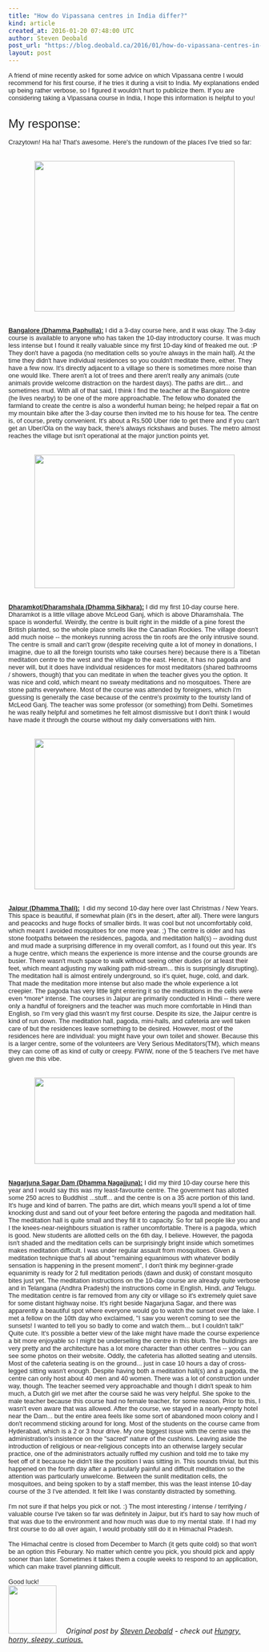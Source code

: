 ```yaml
---
title: "How do Vipassana centres in India differ?"
kind: article
created_at: 2016-01-20 07:48:00 UTC
author: Steven Deobald
post_url: "https://blog.deobald.ca/2016/01/how-do-vipassana-centres-in-india-differ.html"
layout: post
---
```

<div dir="ltr" style="text-align: left;" trbidi="on"><div style="color: #222222; font-family: arial, sans-serif; font-size: small;"><span style="font-size: 12.8px;">A friend of mine recently asked for some advice on which Vipassana centre I would recommend for his first course, if he tries it during a visit to India. My explanations ended up being rather verbose, so I figured it wouldn't hurt to publicize them. If you are considering taking a Vipassana course in India, I hope this information is helpful to you!</span></div><div style="color: #222222; font-family: arial, sans-serif; font-size: small;"><span style="font-size: 12.8px;"><br /></span></div><div style="color: #222222; font-family: arial, sans-serif; font-size: small;"><span style="font-size: 12.8px;"><br /></span></div><div style="color: #222222; font-family: arial, sans-serif;"><span style="font-size: x-large;">My response:</span></div><div style="color: #222222; font-family: arial, sans-serif; font-size: small;"><span style="font-size: 12.8px;"><br class="Apple-interchange-newline" />Crazytown! Ha ha! That's awesome. Here's the rundown of the places I've tried so far:</span><br /><span style="font-size: 12.8px;"><br /></span><span style="font-size: 12.8px;"><br /></span><div class="separator" style="clear: both; text-align: center;"><a href="https://s3.amazonaws.com/everystockphoto/fspid/15/50/25/75/india-karnataka-bangalore-15502575-l.jpg" imageanchor="1" style="margin-left: 1em; margin-right: 1em;"><img border="0" src="https://s3.amazonaws.com/everystockphoto/fspid/15/50/25/75/india-karnataka-bangalore-15502575-l.jpg" height="300" width="400" /></a></div><span style="font-size: 12.8px;"><br /></span></div><div style="color: #222222; font-family: arial, sans-serif; font-size: small;"><span style="font-size: 12.8px;"><br /></span></div><div style="color: #222222; font-family: arial, sans-serif; font-size: small;"><span style="font-size: 12.8px;"><b><u>Bangalore (Dhamma Paphulla):</u></b>&nbsp;I did a 3-day course here, and it was okay. The 3-day course is available to anyone who has taken the 10-day introductory course. It was much less intense but I found it really valuable since my first 10-day kind of freaked me out. :P They don't have a pagoda (no meditation cells so you're always in the main hall). At the time they didn't have individual residences so you couldn't meditate there, either. They have a few now. It's directly adjacent to a village so there is sometimes more noise than one would like. There aren't a lot of trees and there aren't really any animals (cute animals provide welcome distraction on the hardest days). The paths are dirt... and sometimes mud. With all of that said, I think I find the teacher at the Bangalore centre (he lives nearby) to be one of the more approachable. The fellow who donated the farmland to create the centre is also a wonderful human being; he helped repair a flat on my mountain bike after the 3-day course then invited me to his house for tea. The centre is, of course, pretty convenient. It's about a Rs.500 Uber ride to get there and if you can't get an Uber/Ola on the way back, there's always rickshaws and buses. The metro almost reaches the village but isn't operational at the major junction points yet.</span><br /><span style="font-size: 12.8px;"><br /></span><span style="font-size: 12.8px;"><br /></span><div class="separator" style="clear: both; text-align: center;"><a href="https://c2.staticflickr.com/4/3269/3105531401_049b6d3e6b.jpg" imageanchor="1" style="margin-left: 1em; margin-right: 1em;"><img border="0" height="266" src="https://c2.staticflickr.com/4/3269/3105531401_049b6d3e6b.jpg" width="400" /></a></div><span style="font-size: 12.8px;"><br /></span></div><div style="color: #222222; font-family: arial, sans-serif; font-size: small;"><span style="font-size: 12.8px;"><br /></span></div><div style="color: #222222; font-family: arial, sans-serif; font-size: small;"><span style="font-size: 12.8px;"><b><u>Dharamkot/Dharamshala (Dhamma Sikhara):</u></b>&nbsp;I did my first 10-day course here. Dharamkot is a little village above McLeod Ganj, which is above Dharamshala. The space is wonderful. Weirdly, the centre is built right in the middle of a pine forest the British planted, so the whole place smells like the Canadian Rockies. The village doesn't add much noise -- the monkeys running across the tin roofs are the only intrusive sound. The centre is small and can't grow (despite receiving quite a lot of money in donations, I imagine, due to all the foreign tourists who take courses here) because there is a Tibetan meditation centre to the west and the village to the east. Hence, it has no pagoda and never will, but it does have individual residences for most meditators (shared bathrooms / showers, though) that you can meditate in when the teacher gives you the option. It was nice and cold, which meant no sweaty meditations and no mosquitoes. There are stone paths everywhere. Most of the course was attended by foreigners, which I'm guessing is generally the case because of the centre's proximity to the touristy land of McLeod Ganj. The teacher was some professor (or something) from Delhi. Sometimes he was really helpful and sometimes he felt almost dismissive but I don't think I would have made it through the course without my daily conversations with him.</span><br /><span style="font-size: 12.8px;"><br /></span><span style="font-size: 12.8px;"><br /></span><div class="separator" style="clear: both; text-align: center;"><a href="https://www.thali.dhamma.org/images/photos/dhamma-thali-pagoda.jpg" imageanchor="1" style="margin-left: 1em; margin-right: 1em;"><img border="0" src="https://www.thali.dhamma.org/images/photos/dhamma-thali-pagoda.jpg" height="300" width="400" /></a></div><span style="font-size: 12.8px;"><br /></span></div><div style="color: #222222; font-family: arial, sans-serif; font-size: small;"><span style="font-size: 12.8px;"><br /></span></div><div style="color: #222222; font-family: arial, sans-serif; font-size: small;"><span style="font-size: 12.8px;"><b><u>Jaipur (Dhamma Thali):</u></b>&nbsp;&nbsp;I did my second 10-day here over last Christmas / New Years. This space is beautiful, if somewhat plain (it's in the desert, after all). There were langurs and peacocks and huge flocks of smaller birds. It was cool but not uncomfortably cold, which meant I avoided mosquitoes for one more year. ;) The centre is older and has stone footpaths between the residences, pagoda, and meditation hall(s) -- avoiding dust and mud made a surprising difference in my overall comfort, as I found out this year. It's a huge centre, which means the experience is more intense and the course grounds are busier. There wasn't much space to walk without seeing other dudes (or at least their feet, which meant adjusting my walking path mid-stream... this is surprisingly disrupting). The meditation hall is almost entirely underground, so it's quiet, huge, cold, and dark. That made the meditation more intense but also made the whole experience a lot creepier. The pagoda has very little light entering it so the meditations in the cells were even *more* intense. The courses in Jaipur are primarily conducted in Hindi -- there were only a handful of foreigners and the teacher was much more comfortable in Hindi than English, so I'm very glad this wasn't my first course. Despite its size, the Jaipur centre is kind of run down. The meditation hall, pagoda, mini-halls, and cafeteria are well taken care of but the residences leave something to be desired. However, most of the residences here are individual: you might have your own toilet and shower. Because this is a larger centre, some of the volunteers are Very Serious Meditators(TM), which means they can come off as kind of culty or creepy. FWIW, none of the 5 teachers I've met have given me this vibe.</span><br /><span style="font-size: 12.8px;"><br /></span><span style="font-size: 12.8px;"><br /></span><div class="separator" style="clear: both; text-align: center;"><a href="https://3.bp.blogspot.com/-EYM53a0t-YU/Vp8-EIow_kI/AAAAAAAARsc/ZCZCd9Z3hY0/s1600/dhamma-nagajjuna.jpg" imageanchor="1" style="margin-left: 1em; margin-right: 1em;"><img border="0" height="172" src="https://3.bp.blogspot.com/-EYM53a0t-YU/Vp8-EIow_kI/AAAAAAAARsc/ZCZCd9Z3hY0/s400/dhamma-nagajjuna.jpg" width="400" /></a></div><span style="font-size: 12.8px;"><br /></span></div><div style="color: #222222; font-family: arial, sans-serif; font-size: small;"><span style="font-size: 12.8px;"><br /></span></div><div style="color: #222222; font-family: arial, sans-serif; font-size: small;"><b style="font-size: 12.8px;"><u>Nagarjuna Sagar Dam (Dhamma Nagajjuna):</u></b><span style="font-size: 12.8px;">&nbsp;I did my third 10-day course here this year and I would say this was my least-favourite centre. The government has allotted some 250 acres to Buddhist ...stuff... and the centre is on a 35 acre portion of this land. It's huge and kind of barren. The paths are dirt, which means you'll spend a lot of time knocking dust and sand out of your feet before entering the pagoda and meditation hall. The meditation hall is quite small and they fill it to capacity. So for tall people like you and I the knees-near-neighbours situation is rather uncomfortable. There is a pagoda, which is good. New students are allotted cells on the 6th day, I believe. However, the pagoda isn't shaded and the meditation cells can be surprisingly bright inside which sometimes makes meditation difficult. I was under regular assault from mosquitoes. Given a meditation technique that's all about "remaining equanimous with whatever bodily sensation is happening in the present moment", I don't think my beginner-grade equanimity is ready for 2 full meditation periods (dawn and dusk) of constant mosquito bites just yet. The meditation instructions on the 10-day course are already quite verbose and in Telangana (Andhra Pradesh) the instructions come in English, Hindi,&nbsp;</span><i style="font-size: 12.8px;">and</i><span style="font-size: 12.8px;">&nbsp;Telugu. The meditation centre is far removed from any city or village so it's extremely quiet save for some distant highway noise. It's right beside Nagarjuna Sagar, and there was apparently a beautiful spot where everyone would go to watch the sunset over the lake. I met a fellow on the 10th day who exclaimed, "I saw you weren't coming to see the sunsets! I wanted to tell you so badly to come and watch them... but I couldn't talk!" Quite cute. It's possible a better view of the lake might have made the course experience a bit more enjoyable so I might be underselling the centre in this blurb. The buildings are very pretty and the architecture has a lot more character than other centres -- you can see some photos on their website. Oddly, the cafeteria has allotted seating and utensils. Most of the cafeteria seating is on the ground... just in case 10 hours a day of cross-legged sitting wasn't enough. Despite having both a meditation hall(s) and a pagoda, the centre can only host about 40 men and 40 women. There was a lot of construction under way, though. The teacher seemed very approachable and though I didn't speak to him much, a Dutch girl we met after the course said he was very helpful. She spoke to the male teacher because this course had no female teacher, for some reason. Prior to this, I wasn't even aware that was allowed. After the course, we stayed in a nearly-empty hotel near the Dam... but the entire area feels like some sort of abandoned moon colony and I don't recommend sticking around for long. Most of the students on the course came from Hyderabad, which is a 2 or 3 hour drive. My one biggest issue with the centre was the administration's insistence on the "sacred" nature of the cushions. Leaving aside the introduction of religious or near-religious concepts into an otherwise largely secular practice, one of the&nbsp;administrators&nbsp;actually ruffled my cushion and told me to take my feet off of it because he didn't like the position I was sitting in. This sounds trivial, but this happened on the fourth day after a particularly painful and difficult meditation so the attention was particularly unwelcome. Between the sunlit meditation cells, the mosquitoes, and being spoken to by a staff member, this was the least intense 10-day course of the 3 I've attended. It felt like I was constantly distracted by something.</span></div><div style="color: #222222; font-family: arial, sans-serif; font-size: small;"><span style="font-size: 12.8px;"><br /></span></div><div style="color: #222222; font-family: arial, sans-serif; font-size: small;"><span style="font-size: 12.8px;">I'm not sure if that helps you pick or not. :) The most interesting / intense / terrifying / valuable course I've taken so far was definitely in Jaipur, but it's hard to say how much of that was due to the environment and how much was due to my mental state. If I had my first course to do all over again, I would probably still do it in Himachal Pradesh.</span></div><div style="color: #222222; font-family: arial, sans-serif; font-size: small;"><span style="font-size: 12.8px;"><br /></span></div><div style="color: #222222; font-family: arial, sans-serif; font-size: small;"><span style="font-size: 12.8px;">The Himachal centre is closed from December to March (it gets quite cold) so that won't be an option this Feburary. No matter which centre you pick, you should pick and apply sooner than later. Sometimes it takes them a couple weeks to respond to an application, which can make travel planning difficult.</span></div><div style="color: #222222; font-family: arial, sans-serif; font-size: small;"><span style="font-size: 12.8px;"><br /></span></div><div style="color: #222222; font-family: arial, sans-serif; font-size: small;"><span style="font-size: 12.8px;">Good luck!</span></div></div>
<div class="author">
  <img src="https://nilenso.com/images/alumni/steven.webp" style="width: 96px; height: 96;">
  <span style=" padding: 32px 15px;">
    <i>Original post by <a href="http://twitter.com/deobald">Steven Deobald</a> - check out <a href="https://blog.deobald.ca/">Hungry, horny, sleepy, curious.</a></i>
  </span>
</div>
